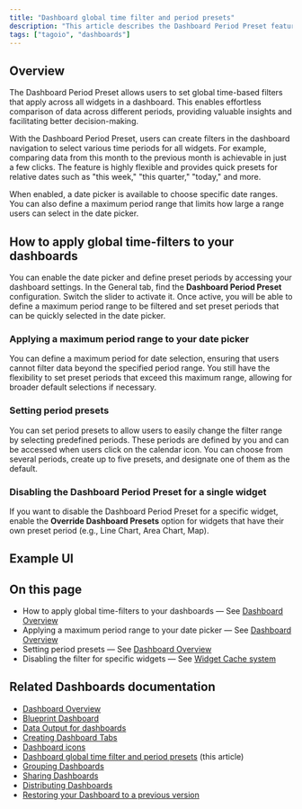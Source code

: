 ```yaml
---
title: "Dashboard global time filter and period presets"
description: "This article describes the Dashboard Period Preset feature in TagoIO, which sets global time-based filters and quick period presets across all widgets, and explains using the date picker to select specific ranges and define a maximum selectable period."
tags: ["tagoio", "dashboards"]
---
```

## Overview
The Dashboard Period Preset allows users to set global time-based filters that apply across all widgets in a dashboard. This enables effortless comparison of data across different periods, providing valuable insights and facilitating better decision-making.

With the Dashboard Period Preset, users can create filters in the dashboard navigation to select various time periods for all widgets. For example, comparing data from this month to the previous month is achievable in just a few clicks. The feature is highly flexible and provides quick presets for relative dates such as "this week," "this quarter," "today," and more.

When enabled, a date picker is available to choose specific date ranges. You can also define a maximum period range that limits how large a range users can select in the date picker.

## How to apply global time-filters to your dashboards
You can enable the date picker and define preset periods by accessing your dashboard settings. In the General tab, find the **Dashboard Period Preset** configuration. Switch the slider to activate it. Once active, you will be able to define a maximum period range to be filtered and set preset periods that can be quickly selected in the date picker.

### Applying a maximum period range to your date picker
You can define a maximum period for date selection, ensuring that users cannot filter data beyond the specified period range. You still have the flexibility to set preset periods that exceed this maximum range, allowing for broader default selections if necessary.

### Setting period presets
You can set period presets to allow users to easily change the filter range by selecting predefined periods. These periods are defined by you and can be accessed when users click on the calendar icon. You can choose from several periods, create up to five presets, and designate one of them as the default.

### Disabling the Dashboard Period Preset for a single widget
If you want to disable the Dashboard Period Preset for a specific widget, enable the **Override Dashboard Presets** option for widgets that have their own preset period (e.g., Line Chart, Area Chart, Map).

## Example UI
<!-- Image placeholder removed for build -->

## On this page
- How to apply global time-filters to your dashboards — See [Dashboard Overview](../dashboards/)
- Applying a maximum period range to your date picker — See [Dashboard Overview](../dashboards/)
- Setting period presets — See [Dashboard Overview](../dashboards/)
- Disabling the filter for specific widgets — See [Widget Cache system](../widgets/widget-cache-system)

## Related Dashboards documentation
- [Dashboard Overview](../dashboards/)  
- [Blueprint Dashboard](../dashboards/blueprint-dashboard)  
- [Data Output for dashboards](../services/data-output-for-dashboards)  
- [Creating Dashboard Tabs](../dashboards/creating-dashboard-tabs)  
- [Dashboard icons](../dashboards/dashboard-icons)  
- [Dashboard global time filter and period presets](#) (this article)
- [Grouping Dashboards](../dashboards/grouping-dashboards)  
- [Sharing Dashboards](../dashboards/sharing-dashboards)  
- [Distributing Dashboards](../dashboards/distributing-dashboards)  
- [Restoring your Dashboard to a previous version](../dashboards/restoring-your-dashboard-to-a-previous-version)